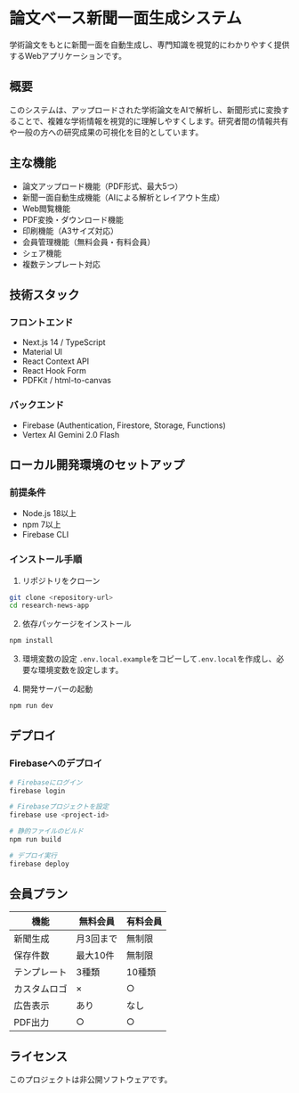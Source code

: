 # 論文ベース新聞一面生成システム

学術論文をもとに新聞一面を自動生成し、専門知識を視覚的にわかりやすく提供するWebアプリケーションです。

## 概要

このシステムは、アップロードされた学術論文をAIで解析し、新聞形式に変換することで、複雑な学術情報を視覚的に理解しやすくします。研究者間の情報共有や一般の方への研究成果の可視化を目的としています。

## 主な機能

- 論文アップロード機能（PDF形式、最大5つ）
- 新聞一面自動生成機能（AIによる解析とレイアウト生成）
- Web閲覧機能
- PDF変換・ダウンロード機能
- 印刷機能（A3サイズ対応）
- 会員管理機能（無料会員・有料会員）
- シェア機能
- 複数テンプレート対応

## 技術スタック

### フロントエンド
- Next.js 14 / TypeScript
- Material UI
- React Context API
- React Hook Form
- PDFKit / html-to-canvas

### バックエンド
- Firebase (Authentication, Firestore, Storage, Functions)
- Vertex AI Gemini 2.0 Flash

## ローカル開発環境のセットアップ

### 前提条件
- Node.js 18以上
- npm 7以上
- Firebase CLI

### インストール手順

1. リポジトリをクローン
```bash
git clone <repository-url>
cd research-news-app
```

2. 依存パッケージをインストール
```bash
npm install
```

3. 環境変数の設定
`.env.local.example`をコピーして`.env.local`を作成し、必要な環境変数を設定します。

4. 開発サーバーの起動
```bash
npm run dev
```

## デプロイ

### Firebaseへのデプロイ

```bash
# Firebaseにログイン
firebase login

# Firebaseプロジェクトを設定
firebase use <project-id>

# 静的ファイルのビルド
npm run build

# デプロイ実行
firebase deploy
```

## 会員プラン

| 機能 | 無料会員 | 有料会員 |
|------|---------|----------|
| 新聞生成 | 月3回まで | 無制限 |
| 保存件数 | 最大10件 | 無制限 |
| テンプレート | 3種類 | 10種類 |
| カスタムロゴ | × | ○ |
| 広告表示 | あり | なし |
| PDF出力 | ○ | ○ |

## ライセンス

このプロジェクトは非公開ソフトウェアです。